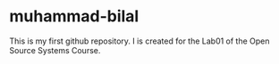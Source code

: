 # muhammad-bilal
This is my first github repository. I is created for the Lab01 of the Open Source Systems Course.
